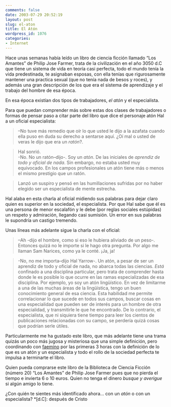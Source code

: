 ```yaml
---
comments: false
date: 2003-07-29 20:52:19
layout: post
slug: el-aton
title: El Atón
wordpress_id: 1076
categories:
- Internet
---
```


Hace unas semanas había leído un libro de ciencia ficción llamado “Los Amantes” de Philip Jose Farmer, trata de la civilización en el año 3050 d.C que tiene un sistema de vida en teoría casi perfecta, todo el mundo tenía la vida predestinada, te asignaban esposas, con ella tenías que rigurosamente mantener una practica sexual (que no tenía nada de besos y roces), y además una gran descripción de los que era el sistema de aprendizaje y el trabajo del hombre de esa época.





En esa época existían dos tipos de trabajadores, _el atón_ y el especialista. 





Para que puedan comprender más sobre estas dos clases de trabajadores o formas de pensar paso a citar parte del libro que dice el personaje atón Hal a un oficial especialista:





> –No tuve más remedio que oír lo que usted le dijo a la azafata cuando ella puso en duda su derecho a sentarse aquí. ¿Oí mal o usted de veras le dijo que era un _ratón_?.
> 
> 


> 
> Hal sonrió.  
-No. No un ratón–dijo-. Soy un _atón_. De las iniciales de _aprendiz de todo y oficial de nada_. Sin embargo, no estaba usted muy equivocado. En los campos profesionales un atón tiene más o menos el mismo prestigio que un ratón.
> 
> 


> 
> Lanzó un suspiro y pensó en las humillaciones sufridas por no haber elegido ser un especialista de mente estrecha.





Hal alaba en esta charla al oficial midiendo sus palabras para dejar claro quien es superior en la sociedad, el especialista. Por que Hal sabe que él es una persona de menor escalafón y le debe (por reglas sociales estúpidas) un respeto y admiración, llegando casi sumisión. Un error en sus palabras le supondría un castigo tremendo. 





Unas líneas más adelante sigue la charla con el oficial:





> –Ah -dijo el hombre, como si eso le hubiera aliviado de un peso-. Entonces quizá no le importe si le hago otra pregunta. Por algo me llaman Sam Narices, como ya le conté. ¡Ja, ja!
> 
> 


> 
> -No, no me importa–dijo Hal Yarrow-. Un atón, a pesar de ser un aprendiz de todo y oficial de nada, no abarca todas las ciencias. _Está_ confinado a una disciplina particular, pero trata de comprender hasta donde le es posible lo que ocurre en las ramas especializadas de esa disciplina. Por ejemplo, yo soy un atón lingüístico. En vez de limitarme a una de las muchas áreas de la lingüística, tengo un buen conocimiento general de esa ciencia. Esta habilidad me permite correlacionar lo que sucede en todos sus campos, buscar cosas en una especialidad que pueden ser de interés para un hombre de otra especialidad, y transmitirle le que he encontrado. De lo contrario, el especialista, que ni siquiera tiene tiempo para leer los cientos de publicaciones relacionadas con su campo, se perdería quizá cosas que podrían serle útiles.





Particularmente me ha gustado este libro, que más adelante tiene una trama quizás un poco más jugosa y misteriosa que una simple definición, pero coordinando con [faemino](http://www.anedonia.net) por las primeras 3 horas con la definición de lo que es un atón y un especialista y todo el rollo de la sociedad perfecta te impulsa a terminarte el libro.





Quien pueda comprarse este libro de la Biblioteca de Ciencia Ficción (número 20) “Los Amantes” de Philip Jose Farmer pues que no pierda el tiempo e invierta 6 o 10 euros. Quien no tenga el dinero _busque y averigue_ si algún amigo lo tiene.





¿Con quién te sientes más identificado ahora… con un _atón_ o con un especialista?
  *[d.C]: después de Cristo
